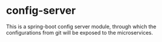 # config-server
This is a spring-boot config server module, through which the configurations from git will be exposed to the microservices.
